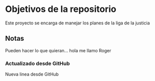 # Objetivos de la repositorio

Este proyecto se encarga de manejar los planes de la liga de la justicia


## Notas
Pueden hacer lo que quieran... hola me llamo Roger

### Actualizado desde GitHub
Nueva linea desde GitHub
